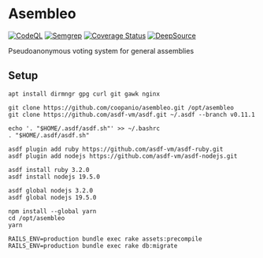 # Asembleo
  
[![CodeQL](https://github.com/coopanio/asembleo/actions/workflows/codeql-analysis.yml/badge.svg)](https://github.com/coopanio/asembleo/actions/workflows/codeql-analysis.yml)
[![Semgrep](https://github.com/coopanio/asembleo/actions/workflows/semgrep.yml/badge.svg)](https://github.com/coopanio/asembleo/actions/workflows/semgrep.yml)
[![Coverage Status](https://coveralls.io/repos/github/coopanio/asembleo/badge.svg?branch=dcc/gh-rails-test-run)](https://coveralls.io/github/coopanio/asembleo?branch=dcc/gh-rails-test-run)
[![DeepSource](https://deepsource.io/gh/coopanio/asembleo.svg/?label=active+issues&show_trend=true&token=G_FrkdoCFPuIPKU-lYa2OSnT)](https://deepsource.io/gh/coopanio/asembleo/?ref=repository-badge)

Pseudoanonymous voting system for general assemblies

## Setup

```shell
apt install dirmngr gpg curl git gawk nginx

git clone https://github.com/coopanio/asembleo.git /opt/asembleo
git clone https://github.com/asdf-vm/asdf.git ~/.asdf --branch v0.11.1

echo '. "$HOME/.asdf/asdf.sh"' >> ~/.bashrc
. "$HOME/.asdf/asdf.sh"

asdf plugin add ruby https://github.com/asdf-vm/asdf-ruby.git
asdf plugin add nodejs https://github.com/asdf-vm/asdf-nodejs.git

asdf install ruby 3.2.0
asdf install nodejs 19.5.0

asdf global nodejs 3.2.0
asdf global nodejs 19.5.0

npm install --global yarn
cd /opt/asembleo
yarn

RAILS_ENV=production bundle exec rake assets:precompile
RAILS_ENV=production bundle exec rake db:migrate
```
